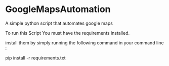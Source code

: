 # GoogleMapsAutomation
A simple python script that automates google maps

To run this Script You must have the requirements installed.

install them by simply running the following command in your command line :

pip install -r requirements.txt
